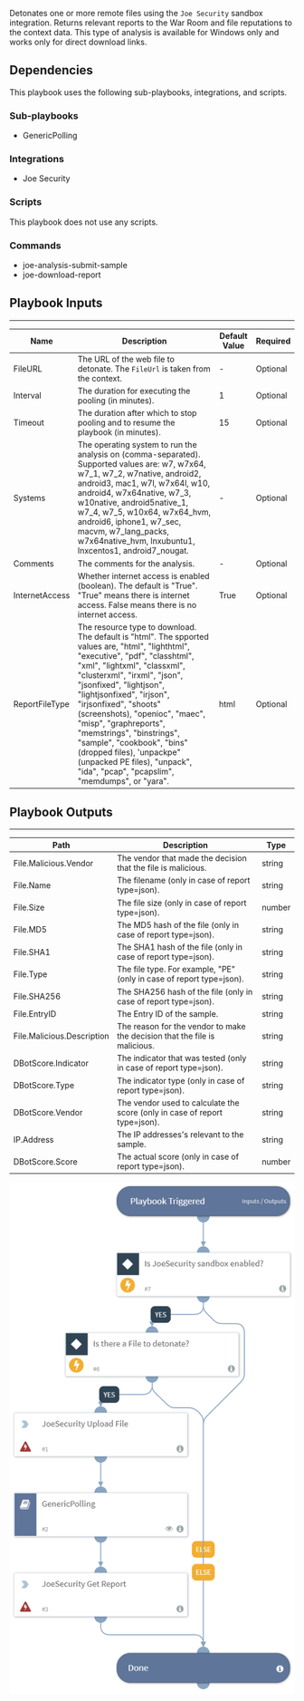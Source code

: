 Detonates one or more remote files using the `Joe Security` sandbox integration.
Returns relevant reports to the War Room and file reputations to the context data.
This type of analysis is available for Windows only and works only for direct download links.

## Dependencies
This playbook uses the following sub-playbooks, integrations, and scripts.

### Sub-playbooks
* GenericPolling

### Integrations
* Joe Security

### Scripts
This playbook does not use any scripts.

### Commands
* joe-analysis-submit-sample
* joe-download-report

## Playbook Inputs
---

| **Name** | **Description** | **Default Value** | **Required** |
| --- | --- | --- | --- |
| FileURL | The URL of the web file to detonate. The `FileUrl` is taken from the context. | - | Optional |
| Interval | The duration for executing the pooling (in minutes). | 1 | Optional |
| Timeout | The duration after which to stop pooling and to resume the playbook (in minutes). | 15 | Optional |
| Systems | The operating system to run the analysis on (comma-separated). Supported values are: w7, w7x64, w7_1, w7_2, w7native, android2, android3, mac1, w7l, w7x64l, w10, android4, w7x64native, w7_3, w10native, android5native_1, w7_4, w7_5, w10x64, w7x64_hvm, android6, iphone1, w7_sec, macvm, w7_lang_packs, w7x64native_hvm, lnxubuntu1, lnxcentos1, android7_nougat. | - | Optional |
| Comments | The comments for the analysis. | - | Optional |
| InternetAccess | Whether internet access is enabled (boolean). The default is "True". "True" means there is internet access. False means there is no internet access. | True | Optional |
| ReportFileType | The resource type to download. The default is "html". The spported values are, "html", "lighthtml", "executive", "pdf", "classhtml", "xml", "lightxml", "classxml", "clusterxml", "irxml", "json", "jsonfixed", "lightjson", "lightjsonfixed", "irjson", "irjsonfixed", "shoots" (screenshots), "openioc", "maec", "misp", "graphreports", "memstrings", "binstrings", "sample", "cookbook", "bins" (dropped files), 'unpackpe" (unpacked PE files), "unpack", "ida", "pcap", "pcapslim", "memdumps", or "yara". | html | Optional |

## Playbook Outputs
---

| **Path** | **Description** | **Type** |
| --- | --- | --- |
| File.Malicious.Vendor | The vendor that made the decision that the file is malicious. | string |
| File.Name | The filename (only in case of report type=json). | string |
| File.Size | The file size (only in case of report type=json). | number |
| File.MD5 | The MD5 hash of the file (only in case of report type=json). | string |
| File.SHA1 | The SHA1 hash of the file (only in case of report type=json). | string |
| File.Type | The file type. For example, "PE" (only in case of report type=json). | string |
| File.SHA256 | The SHA256 hash of the file (only in case of report type=json). | string |
| File.EntryID | The Entry ID of the sample. | string |
| File.Malicious.Description | The reason for the vendor to make the decision that the file is malicious. | string |
| DBotScore.Indicator | The indicator that was tested (only in case of report type=json). | string |
| DBotScore.Type | The indicator type (only in case of report type=json). | string |
| DBotScore.Vendor | The vendor used to calculate the score (only in case of report type=json). | string |
| IP.Address | The IP addresses's relevant to the sample. | string |
| DBotScore.Score | The actual score (only in case of report type=json). | number |

![Detonate_File_From_URL_JoeSecurity](https://github.com/ElazarK/content-docs/blob/master/images/playbooks/Detonate_File_From_URL_JoeSecurity.png)
